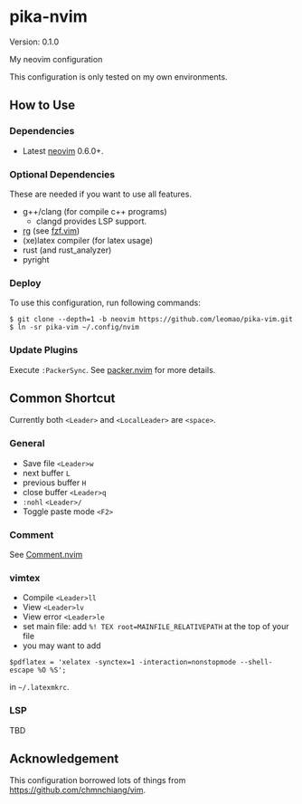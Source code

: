 # pika-nvim

Version: 0.1.0

My neovim configuration

This configuration is only tested on my own environments.

## How to Use

### Dependencies

- Latest [neovim][neovim] 0.6.0+.

### Optional Dependencies

These are needed if you want to use all features.

- g++/clang (for compile c++ programs)
  - clangd provides LSP support.
- [rg](https://github.com/BurntSushi/ripgrep)
  (see [fzf.vim](https://github.com/junegunn/fzf.vim))
- (xe)latex compiler (for latex usage)
- rust (and rust\_analyzer)
- pyright

### Deploy
To use this configuration, run following commands:
```console
$ git clone --depth=1 -b neovim https://github.com/leomao/pika-vim.git
$ ln -sr pika-vim ~/.config/nvim
```

### Update Plugins
Execute `:PackerSync`. See [packer.nvim][packer.nvim] for more details.

## Common Shortcut

Currently both `<Leader>` and `<LocalLeader>` are `<space>`.

### General
- Save file `<Leader>w`
- next buffer `L`
- previous buffer `H`
- close buffer `<Leader>q`
- `:nohl` `<Leader>/`
- Toggle paste mode `<F2>`

### Comment
See [Comment.nvim](https://github.com/numToStr/Comment.nvim)

### vimtex
- Compile `<Leader>ll`
- View `<Leader>lv`
- View error `<Leader>le`
- set main file: add `%! TEX root=MAINFILE_RELATIVEPATH` at the top of your file
- you may want to add
```
$pdflatex = 'xelatex -synctex=1 -interaction=nonstopmode --shell-escape %O %S';
```
in  `~/.latexmkrc`.

### LSP
TBD

## Acknowledgement

This configuration borrowed lots of things from
https://github.com/chmnchiang/vim.

[neovim]: https://github.com/neovim/neovim
[packer.nvim]: https://github.com/wbthomason/packer.nvim
